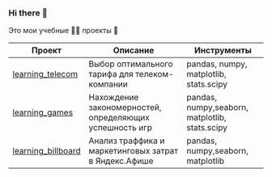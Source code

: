 ### Hi there 👋

Это мои учебные 👩‍🎓 проекты 🧾 

| Проект                                                                 | Описание                                         | Инструменты |
| ---------------------------------------------------------------------- |-------------------------------------------------- | ------------ |
| [learning_telecom](https://github.com/katana-13/learning_telecom)      |Выбор оптимального тарифа для телеком-компании    |pandas, numpy, matplotlib, stats.scipy |
| [learning_games](https://github.com/katana-13/learning_games)          |Нахождение закономерностей, определяющих успешность игр |pandas, numpy,seaborn, matplotlib, stats.scipy |
| [learning_billboard](https://github.com/katana-13/learning_billboard)  |Анализ траффика и маркетинговых затрат в Яндекс.Афише |pandas, numpy,seaborn, matplotlib |

